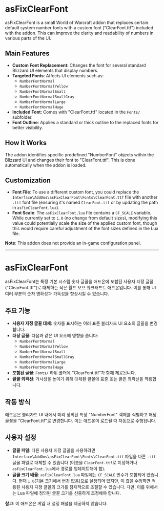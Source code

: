 # asFixClearFont

asFixClearFont is a small World of Warcraft addon that replaces certain default system number fonts with a custom font ("ClearFont.ttf") included with the addon. This can improve the clarity and readability of numbers in various parts of the UI.

## Main Features

*   **Custom Font Replacement**: Changes the font for several standard Blizzard UI elements that display numbers.
*   **Targeted Fonts**: Affects UI elements such as:
    *   `NumberFontNormal`
    *   `NumberFontNormalYellow`
    *   `NumberFontNormalSmall`
    *   `NumberFontNormalSmallGray`
    *   `NumberFontNormalLarge`
    *   `NumberFontNormalHuge`
*   **Included Font**: Comes with "ClearFont.ttf" located in the `Fonts/` subfolder.
*   **Font Outline**: Applies a standard or thick outline to the replaced fonts for better visibility.

## How it Works

The addon identifies specific predefined "NumberFont" objects within the Blizzard UI and changes their font to "ClearFont.ttf". This is done automatically when the addon is loaded.

## Customization

*   **Font File**: To use a different custom font, you could replace the `Interface\AddOns\asFixClearFont\Fonts\ClearFont.ttf` file with another `.ttf` font file (ensuring it's named `ClearFont.ttf` or by updating the path in `asFixClearFont.lua`).
*   **Font Scale**: The `asFixClearFont.lua` file contains a `CF_SCALE` variable. While currently set to `1.0` (no change from default sizes), modifying this value could potentially scale the size of the applied custom font, though this would require careful adjustment of the font sizes defined in the Lua file.

**Note**: This addon does not provide an in-game configuration panel.

---

# asFixClearFont

asFixClearFont는 특정 기본 시스템 숫자 글꼴을 애드온에 포함된 사용자 지정 글꼴("ClearFont.ttf")로 대체하는 작은 월드 오브 워크래프트 애드온입니다. 이를 통해 UI 여러 부분의 숫자 명확성과 가독성을 향상시킬 수 있습니다.

## 주요 기능

*   **사용자 지정 글꼴 대체**: 숫자를 표시하는 여러 표준 블리자드 UI 요소의 글꼴을 변경합니다.
*   **대상 글꼴**: 다음과 같은 UI 요소에 영향을 줍니다:
    *   `NumberFontNormal`
    *   `NumberFontNormalYellow`
    *   `NumberFontNormalSmall`
    *   `NumberFontNormalSmallGray`
    *   `NumberFontNormalLarge`
    *   `NumberFontNormalHuge`
*   **포함된 글꼴**: `Fonts/` 하위 폴더에 "ClearFont.ttf"가 함께 제공됩니다.
*   **글꼴 외곽선**: 가시성을 높이기 위해 대체된 글꼴에 표준 또는 굵은 외곽선을 적용합니다.

## 작동 방식

애드온은 블리자드 UI 내에서 미리 정의된 특정 "NumberFont" 객체를 식별하고 해당 글꼴을 "ClearFont.ttf"로 변경합니다. 이는 애드온이 로드될 때 자동으로 수행됩니다.

## 사용자 설정

*   **글꼴 파일**: 다른 사용자 지정 글꼴을 사용하려면 `Interface\AddOns\asFixClearFont\Fonts\ClearFont.ttf` 파일을 다른 `.ttf` 글꼴 파일로 대체할 수 있습니다 (이름을 `ClearFont.ttf`로 지정하거나 `asFixClearFont.lua`에서 경로를 업데이트해야 함).
*   **글꼴 크기 배율**: `asFixClearFont.lua` 파일에는 `CF_SCALE` 변수가 포함되어 있습니다. 현재 `1.0`(기본 크기에서 변경 없음)으로 설정되어 있지만, 이 값을 수정하면 적용된 사용자 지정 글꼴의 크기를 잠재적으로 조절할 수 있습니다. 다만, 이를 위해서는 Lua 파일에 정의된 글꼴 크기를 신중하게 조정해야 합니다.

**참고**: 이 애드온은 게임 내 설정 패널을 제공하지 않습니다.

